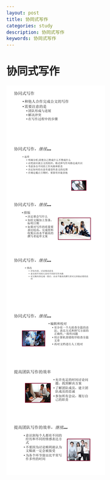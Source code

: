 ```yaml
---
layout: post
title: 协同式写作
categories: study
description: 协同式写作
keywords: 协同式写作
---
```


# 协同式写作

![](https://github.com/whooc/ruyipic/blob/master/xtxz.png)

